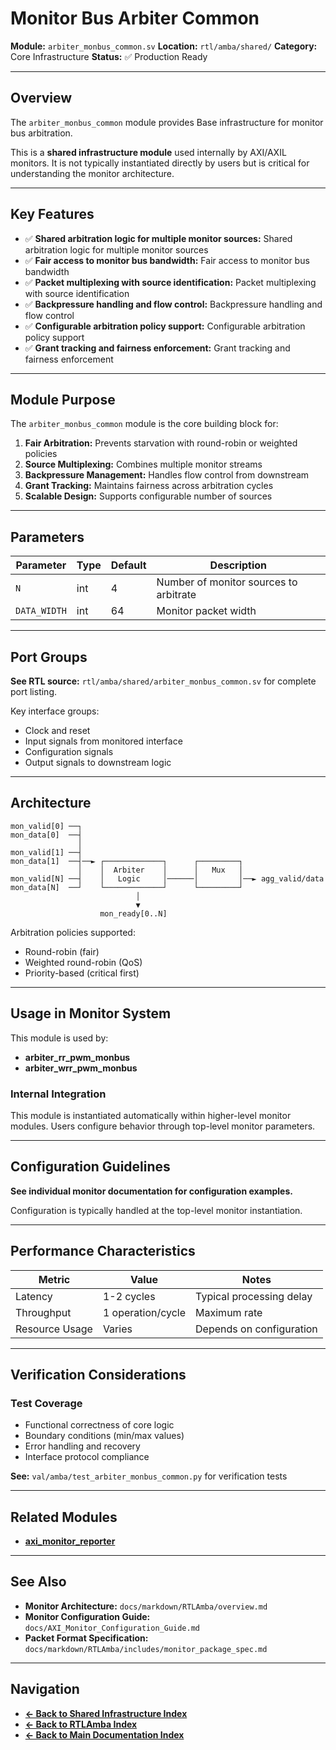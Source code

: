 # Monitor Bus Arbiter Common

**Module:** `arbiter_monbus_common.sv`
**Location:** `rtl/amba/shared/`
**Category:** Core Infrastructure
**Status:** ✅ Production Ready

---

## Overview

The `arbiter_monbus_common` module provides Base infrastructure for monitor bus arbitration.

This is a **shared infrastructure module** used internally by AXI/AXIL monitors. It is not typically instantiated directly by users but is critical for understanding the monitor architecture.

---

## Key Features

- ✅ **Shared arbitration logic for multiple monitor sources:** Shared arbitration logic for multiple monitor sources
- ✅ **Fair access to monitor bus bandwidth:** Fair access to monitor bus bandwidth
- ✅ **Packet multiplexing with source identification:** Packet multiplexing with source identification
- ✅ **Backpressure handling and flow control:** Backpressure handling and flow control
- ✅ **Configurable arbitration policy support:** Configurable arbitration policy support
- ✅ **Grant tracking and fairness enforcement:** Grant tracking and fairness enforcement

---

## Module Purpose

The `arbiter_monbus_common` module is the core building block for:

1. **Fair Arbitration:** Prevents starvation with round-robin or weighted policies
2. **Source Multiplexing:** Combines multiple monitor streams
3. **Backpressure Management:** Handles flow control from downstream
4. **Grant Tracking:** Maintains fairness across arbitration cycles
5. **Scalable Design:** Supports configurable number of sources

---

## Parameters

| Parameter | Type | Default | Description |
|-----------|------|---------|-------------|
| `N` | int | 4 | Number of monitor sources to arbitrate |
| `DATA_WIDTH` | int | 64 | Monitor packet width |

---

## Port Groups

**See RTL source:** `rtl/amba/shared/arbiter_monbus_common.sv` for complete port listing.

Key interface groups:
- Clock and reset
- Input signals from monitored interface
- Configuration signals
- Output signals to downstream logic

---

## Architecture

```
mon_valid[0] ──┐
mon_data[0]  ──┤
               │
mon_valid[1] ──┤
mon_data[1]  ──┤──► ┌─────────────┐      ┌─────────┐
               │    │  Arbiter    │      │   Mux   │
mon_valid[N] ──┤    │   Logic     │──────│         │──► agg_valid/data
mon_data[N]  ──┘    └─────────────┘      └─────────┘
                            │
                            ▼
                    mon_ready[0..N]
```

Arbitration policies supported:
- Round-robin (fair)
- Weighted round-robin (QoS)
- Priority-based (critical first)

---

## Usage in Monitor System

This module is used by:

- **arbiter_rr_pwm_monbus**
- **arbiter_wrr_pwm_monbus**

### Internal Integration

This module is instantiated automatically within higher-level monitor modules. Users configure behavior through top-level monitor parameters.

---

## Configuration Guidelines

**See individual monitor documentation for configuration examples.**

Configuration is typically handled at the top-level monitor instantiation.

---

## Performance Characteristics

| Metric | Value | Notes |
|--------|-------|-------|
| Latency | 1-2 cycles | Typical processing delay |
| Throughput | 1 operation/cycle | Maximum rate |
| Resource Usage | Varies | Depends on configuration |

---

## Verification Considerations

### Test Coverage

- Functional correctness of core logic
- Boundary conditions (min/max values)
- Error handling and recovery
- Interface protocol compliance

**See:** `val/amba/test_arbiter_monbus_common.py` for verification tests

---

## Related Modules

- **[axi_monitor_reporter](./axi_monitor_reporter.md)**

---

## See Also

- **Monitor Architecture:** `docs/markdown/RTLAmba/overview.md`
- **Monitor Configuration Guide:** `docs/AXI_Monitor_Configuration_Guide.md`
- **Packet Format Specification:** `docs/markdown/RTLAmba/includes/monitor_package_spec.md`

---

## Navigation

- **[← Back to Shared Infrastructure Index](./README.md)**
- **[← Back to RTLAmba Index](../index.md)**
- **[← Back to Main Documentation Index](../../index.md)**
